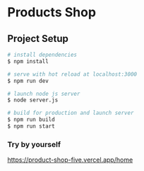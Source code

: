 # Products Shop

## Project Setup

```bash
# install dependencies
$ npm install

# serve with hot reload at localhost:3000
$ npm run dev

# launch node js server
$ node server.js

# build for production and launch server
$ npm run build
$ npm run start


```

### Try by yourself

https://product-shop-five.vercel.app/home
